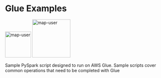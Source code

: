 # Glue Examples

<img width="85" alt="map-user" src="https://img.shields.io/badge/views-1641-green"> <img width="125" alt="map-user" src="https://img.shields.io/badge/unique visits-328-green">

Sample PySpark script designed to run on AWS Glue. Sample scripts cover common operations that need to be completed with Glue
